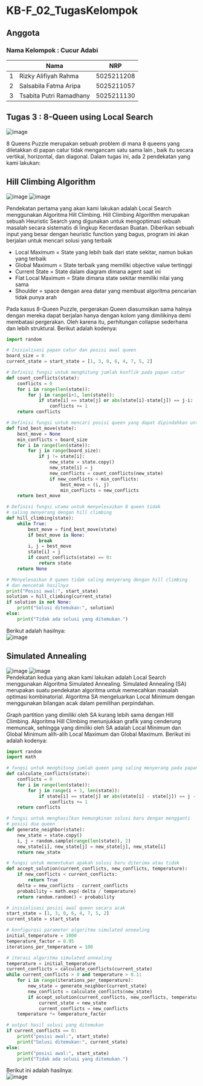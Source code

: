 # KB-F_02_TugasKelompok

## Anggota
### Nama Kelompok : Cucur Adabi
|     | Nama                              | NRP        | 
| --- | --------------------------------- | ---------- | 
| 1   | Rizky Alifiyah Rahma              | 5025211208 | 
| 2   | Salsabila Fatma Aripa             | 5025211057 | 
| 3   | Tsabita Putri Ramadhany           | 5025211130 |

## Tugas 3 : 8-Queen using Local Search
![image](https://user-images.githubusercontent.com/90395116/224132757-806a3ae8-929e-4d9a-9051-07a0ec8ef4d0.png)

8 Queens Puzzle merupakan sebuah problem di mana 8 queens yang diletakkan di papan catur tidak mengancam satu sama lain , baik itu  secara vertikal, horizontal, dan diagonal. Dalam tugas ini, ada 2 pendekatan yang kami lakukan:

## Hill Climbing Algorithm
![image](https://user-images.githubusercontent.com/90395116/224133612-875ce5c6-38ed-46df-9b13-a0ff5db8cc6c.png)
![image](https://user-images.githubusercontent.com/90395116/224133761-e4a45a80-409f-4b24-9d18-9d8a7913cc5f.png)

Pendekatan pertama yang akan kami lakukan adalah Local Search menggunakan Algoritma Hill Climbing. Hill Climbing Algorithm merupakan sebuah Heuristic Search yang digunakan untuk mengoptimasi sebuah masalah secara sistematis di lingkup Kecerdasan Buatan.
Diberikan sebuah input yang besar dengan heuristic function yang bagus, program ini akan berjalan untuk mencari solusi yang terbaik

- Local Maximum = State yang lebih baik dari state sekitar, namun bukan yang terbaik
- Global Maximum = State terbaik yang memiliki objective value tertinggi
- Current State = State dalam diagram dimana agent saat ini
- Flat Local Maximum = State dimana state sekitar memiliki nilai yang sama
- Shoulder  = space dengan area datar yang membuat algoritma pencarian tidak punya arah

Pada kasus 8-Queen Puzzle, pergerakan Queen diasumsikan sama halnya dengan mereka dapat berjalan hanya dengan kolom yang dimilikinya demi membatasi pergerakan. Oleh karena itu, perhitungan collapse sederhana dan lebih struktural. Berikut adalah kodenya:
```python
import random

# Inisialisasi papan catur dan posisi awal queen
board_size = 8
current_state = start_state = [1, 3, 0, 6, 4, 7, 5, 2]

# Definisi fungsi untuk menghitung jumlah konflik pada papan catur
def count_conflicts(state):
    conflicts = 0
    for i in range(len(state)):
        for j in range(i+1, len(state)):
            if state[i] == state[j] or abs(state[i]-state[j]) == j-i:
                conflicts += 1
    return conflicts

# Definisi fungsi untuk mencari posisi queen yang dapat dipindahkan untuk meminimalkan konflik
def find_best_move(state):
    best_move = None
    min_conflicts = board_size
    for i in range(len(state)):
        for j in range(board_size):
            if j != state[i]:
                new_state = state.copy()
                new_state[i] = j
                new_conflicts = count_conflicts(new_state)
                if new_conflicts < min_conflicts:
                    best_move = (i, j)
                    min_conflicts = new_conflicts
    return best_move

# Definisi fungsi utama untuk menyelesaikan 8 queen tidak 
# saling menyerang dengan hill climbing
def hill_climbing(state):
    while True:
        best_move = find_best_move(state)
        if best_move is None:
            break
        i, j = best_move
        state[i] = j
        if count_conflicts(state) == 0:
            return state
    return None

# Menyelesaikan 8 queen tidak saling menyerang dengan hill climbing 
# dan mencetak hasilnya
print("Posisi awal:", start_state)
solution = hill_climbing(current_state)
if solution is not None:
    print("Solusi ditemukan:", solution)
else:
    print("Tidak ada solusi yang ditemukan.")
```
Berikut adalah hasilnya:<br>
![image](https://user-images.githubusercontent.com/90395116/224135090-172c177e-98db-4692-b67f-cfc88b4dd53d.png)

## Simulated Annealing
![image](https://user-images.githubusercontent.com/90395116/224133272-1113ae39-95f9-472d-b40f-1baf53d799ad.png)
![image](https://user-images.githubusercontent.com/90395116/224133367-71b30553-9ae5-45c6-959b-1a7f4a346785.png)
<br>Pendekatan kedua yang akan kami lakukan adalah Local Search menggunakan Algoritma Simulated Annealing. Simulated Annealing (SA) merupakan suatu pendekatan algoritma untuk memecahkan masalah optimasi kombinatorial. Algoritma SA mengeluarkan Local Minimum dengan menggunakan bilangan acak dalam pemilihan perpindahan.

Graph partition yang dimiliki oleh SA kurang lebih sama dengan Hill Climbing. Algoritma Hill Climbing menunjukkan grafik yang cenderung memuncak, sehingga yang dimiliki oleh SA adalah Local Minimum dan Global Minimum alih-alih Local Maximum dan Global Maximum. Berikut ini adalah kodenya:
```python
import random
import math

# fungsi untuk menghitung jumlah queen yang saling menyerang pada papan catur
def calculate_conflicts(state):
    conflicts = 0
    for i in range(len(state)):
        for j in range(i + 1, len(state)):
            if state[i] == state[j] or abs(state[i] - state[j]) == j - i:
                conflicts += 1
    return conflicts

# fungsi untuk menghasilkan kemungkinan solusi baru dengan mengganti 
# posisi dua queen
def generate_neighbor(state):
    new_state = state.copy()
    i, j = random.sample(range(len(state)), 2)
    new_state[i], new_state[j] = new_state[j], new_state[i]
    return new_state

# fungsi untuk menentukan apakah solusi baru diterima atau tidak
def accept_solution(current_conflicts, new_conflicts, temperature):
    if new_conflicts < current_conflicts:
        return True
    delta = new_conflicts - current_conflicts
    probability = math.exp(-delta / temperature)
    return random.random() < probability

# inisialisasi posisi awal queen secara acak
start_state = [1, 3, 0, 6, 4, 7, 5, 2]
current_state = start_state

# konfigurasi parameter algoritma simulated annealing
initial_temperature = 1000
temperature_factor = 0.95
iterations_per_temperature = 100

# iterasi algoritma simulated annealing
temperature = initial_temperature
current_conflicts = calculate_conflicts(current_state)
while current_conflicts > 0 and temperature > 0.1:
    for i in range(iterations_per_temperature):
        new_state = generate_neighbor(current_state)
        new_conflicts = calculate_conflicts(new_state)
        if accept_solution(current_conflicts, new_conflicts, temperature):
            current_state = new_state
            current_conflicts = new_conflicts
    temperature *= temperature_factor

# output hasil solusi yang ditemukan
if current_conflicts == 0:
    print("posisi awal:", start_state)
    print("Solusi ditemukan:", current_state)
else:
    print("posisi awal:", start_state)
    print("Tidak ada solusi yang ditemukan.")
```
Berikut ini adalah hasilnya: <br>
![image](https://user-images.githubusercontent.com/90395116/224135676-89734a93-0497-47b1-b00a-99ca7aa69791.png)

